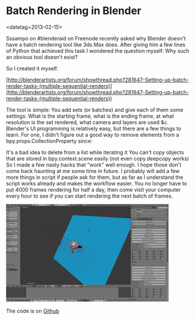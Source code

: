 # Batch Rendering in Blender

<datetag=2013-02-15>

Sssampo on #blenderaid on Freenode recently asked why Blender doesn't have a batch rendering tool like 3ds Max does. After giving him a few lines of Python that achieved this task I wondered the question myself: Why such an obvious tool doesn't exist?

So I created it myself.

[http://blenderartists.org/forum/showthread.php?281647-Setting-up-batch-render-tasks-(multiple-sequential-renders)](http://blenderartists.org/forum/showthread.php?281647-Setting-up-batch-render-tasks-(multiple-sequential-renders))

The tool is simple: You add sets (or batches) and give each of them some settings: What is the starting frame,  what is the ending frame, at what resolution is the set rendered, what camera and layers are used &c. Blender's UI programming is relatively easy, but there are a few things to learn. For one, I didn't figure out a good way to remove elements from a bpy.props.CollectionProperty since:

It's a bad idea to delete from a list while iterating it
You can't copy objects that are stored in bpy.context.scene easily (not even copy.deepcopy works)
So I made a few nasty hacks that  "work" well enough. I hope those don't come back haunting at me some time in future. I probably will add a few more things in script if people ask for them, but as far as I understand the script works already and makes the workflow easier. You no longer have to put 4000 frames rendering for half a day, then come visit your computer every hour to see if you can start rendering the next batch of frames.

![](pics/batchrender.png "pic1")

The code is on [Github](https://github.com/Roisack/batch_render)


